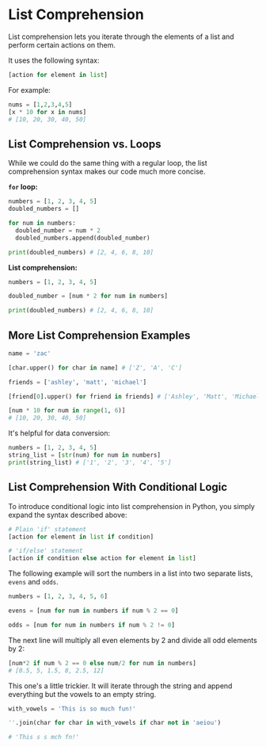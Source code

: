 # List Comprehension

List comprehension lets you iterate through the elements of a list and perform certain actions on them.

It uses the following syntax:
```python
[action for element in list]
```

For example: 
```python
nums = [1,2,3,4,5]
[x * 10 for x in nums]
# [10, 20, 30, 40, 50]
```

## List Comprehension vs. Loops

While we could do the same thing with a regular loop, the list comprehension syntax makes our code much more concise.

**`for` loop:**
```python
numbers = [1, 2, 3, 4, 5]
doubled_numbers = []

for num in numbers:
  doubled_number = num * 2
  doubled_numbers.append(doubled_number)

print(doubled_numbers) # [2, 4, 6, 8, 10]
```

**List comprehension:**
```python
numbers = [1, 2, 3, 4, 5]

doubled_number = [num * 2 for num in numbers]

print(doubled_numbers) # [2, 4, 6, 8, 10]
```

## More List Comprehension Examples
```python
name = 'zac'

[char.upper() for char in name] # ['Z', 'A', 'C']
```

```python
friends = ['ashley', 'matt', 'michael']

[friend[0].upper() for friend in friends] # ['Ashley', 'Matt', 'Michael']
```

```python
[num * 10 for num in range(1, 6)]
# [10, 20, 30, 40, 50]
```

It's helpful for data conversion:
```python
numbers = [1, 2, 3, 4, 5]
string_list = [str(num) for num in numbers]
print(string_list) # ['1', '2', '3', '4', '5']
```

## List Comprehension With Conditional Logic
To introduce conditional logic into list comprehension in Python, you simply expand the syntax described above:
```python
# Plain 'if' statement
[action for element in list if condition]

# 'if/else' statement
[action if condition else action for element in list]
```

The following example will sort the numbers in a list into two separate lists, `evens` and `odds`.
```python
numbers = [1, 2, 3, 4, 5, 6]

evens = [num for num in numbers if num % 2 == 0]

odds = [num for num in numbers if num % 2 != 0]
```

The next line will multiply all even elements by 2 and divide all odd elements by 2:
```python
[num*2 if num % 2 == 0 else num/2 for num in numbers]
# [0.5, 5, 1.5, 8, 2.5, 12]
```

This one's a little trickier. It will iterate through the string and append everything but the vowels to an empty string.
```python
with_vowels = 'This is so much fun!'

''.join(char for char in with_vowels if char not in 'aeiou')

# 'This s s mch fn!'
```
